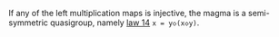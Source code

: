 If any of the left multiplication maps is injective, the magma is a semi-symmetric quasigroup, namely  [law 14](https://teorth.github.io/equational_theories/implications/?14) `x = y◇(x◇y)`.
